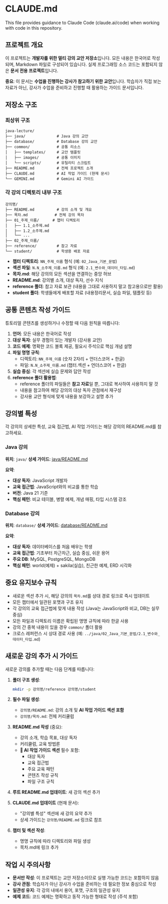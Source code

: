 # CLAUDE.md

This file provides guidance to Claude Code (claude.ai/code) when working with code in this repository.

## 프로젝트 개요

이 프로젝트는 **개발자를 위한 멀티 강의 교안 저장소**입니다.
모든 내용은 한국어로 작성되며, Markdown 파일로 구성되어 있습니다.
실제 프로그래밍 소스 코드는 포함되지 않은 **문서 전용 프로젝트**입니다.

**중요**: 이 문서는 **수업을 진행하는 강사가 참고하기 위한 교안**입니다.
학습자가 직접 보는 자료가 아닌, 강사가 수업을 준비하고 진행할 때 활용하는 가이드 문서입니다.

## 저장소 구조

### 최상위 구조
```
java-lecture/
├── java/              # Java 강의 교안
├── database/          # Database 강의 교안
├── common/            # 공통 리소스
│   ├── templates/     # 교안 템플릿
│   ├── images/        # 공통 이미지
│   └── scripts/       # 유틸리티 스크립트
├── README.md          # 전체 프로젝트 소개
├── CLAUDE.md          # AI 작업 가이드 (현재 문서)
└── GEMINI.md          # Gemini AI 가이드
```

### 각 강의 디렉토리 내부 구조
```
강의명/
├── README.md          # 강의 소개 및 개요
├── 목차.md            # 전체 강의 목차
├── 01_주제_이름/      # 챕터 디렉토리
│   ├── 1.1_소주제.md
│   ├── 1.2_소주제.md
│   └── ...
├── 02_주제_이름/
├── reference/         # 참고 자료
└── student/           # 학생용 배포 자료
```

- **챕터 디렉토리**: `NN_주제_이름` 형식 (예: `02_Java_기본_문법`)
- **섹션 파일**: `N.N_소주제_이름.md` 형식 (예: `2.1_변수와_데이터_타입.md`)
- **목차.md**: 해당 강의의 모든 섹션을 연결하는 중앙 허브
- **README.md**: 강의별 소개, 대상 독자, 선수 지식
- **reference 폴더**: 참고 자료 보관 (내용을 그대로 사용하지 말고 참고용으로만 활용)
- **student 폴더**: 학생들에게 배포할 자료 (내용정리문서, 실습 파일, 템플릿 등)

## 공통 콘텐츠 작성 가이드

튜토리얼 콘텐츠를 생성하거나 수정할 때 다음 원칙을 따릅니다:

1. **언어**: 모든 내용은 한국어로 작성
2. **대상 독자**: 실무 경험이 있는 개발자 (강사용 교안)
3. **코드 예제**: 명확한 코드 블록 제공, 필요시 주석으로 핵심 개념 설명
4. **파일 명명 규칙**:
   - 디렉토리: `NN_주제_이름` (숫자 2자리 + 언더스코어 + 한글)
   - 파일: `N.N_소주제_이름.md` (챕터.섹션 + 언더스코어 + 한글)
5. **실습 중심**: 각 섹션에 실습 문제와 답안 작성
6. **reference 폴더 활용법**:
   - reference 폴더의 파일들은 **참고 자료**일 뿐, 그대로 복사하여 사용하지 말 것
   - 내용을 참고하여 해당 강의의 대상 독자 관점에서 재구성
   - 강사용 교안 형식에 맞게 내용을 보강하고 설명 추가

## 강의별 특성

각 강의의 상세한 특성, 교육 접근법, AI 작업 가이드는 해당 강의의 README.md를 참고하세요.

### Java 강의
**위치**: `java/`
**상세 가이드**: [java/README.md](./java/README.md)

**요약**:
- **대상 독자**: JavaScript 개발자
- **교육 접근법**: JavaScript와의 비교를 통한 학습
- **버전**: Java 21 기준
- **핵심 패턴**: 비교 테이블, 병렬 예제, 개념 매핑, 타입 시스템 강조

### Database 강의
**위치**: `database/`
**상세 가이드**: [database/README.md](./database/README.md)

**요약**:
- **대상 독자**: 데이터베이스를 처음 배우는 학생
- **교육 접근법**: 기초부터 차근차근, 실습 중심, 쉬운 용어
- **주요 DB**: MySQL, PostgreSQL, MongoDB
- **핵심 패턴**: world(예제) + sakila(실습), 친근한 예제, ERD 시각화

## 중요 유지보수 규칙

- 새로운 섹션 추가 시, 해당 강의의 `목차.md`를 상대 경로 링크로 즉시 업데이트
- 모든 챕터에서 일관된 포맷과 구조 유지
- 각 강의의 교육 접근법에 맞게 내용 작성 (Java는 JavaScript와 비교, DB는 실무 중심)
- 모든 파일과 디렉토리 이름은 확립된 명명 규칙에 따라 한글 사용
- 강의 간 중복 내용이 있을 경우 `common/` 폴더 활용
- 크로스 레퍼런스 시 상대 경로 사용 (예: `../java/02_Java_기본_문법/2.1_변수와_데이터_타입.md`)

## 새로운 강의 추가 시 가이드

새로운 강의를 추가할 때는 다음 단계를 따릅니다:

1. **폴더 구조 생성**:
   ```bash
   mkdir -p 강의명/reference 강의명/student
   ```

2. **필수 파일 생성**:
   - `강의명/README.md`: 강의 소개 및 **AI 작업 가이드 섹션 포함**
   - `강의명/목차.md`: 전체 커리큘럼

3. **README.md 작성** (중요):
   - 강의 소개, 학습 목표, 대상 독자
   - 커리큘럼, 교육 방법론
   - **🤖 AI 작업 가이드 섹션** 필수 포함:
     - 대상 독자
     - 교육 접근법
     - 주요 교육 패턴
     - 콘텐츠 작성 규칙
     - 파일 구조 규칙

4. **루트 README.md 업데이트**: 새 강의 섹션 추가

5. **CLAUDE.md 업데이트** (현재 문서):
   - "강의별 특성" 섹션에 새 강의 요약 추가
   - 상세 가이드는 `강의명/README.md` 링크로 참조

6. **챕터 및 섹션 작성**:
   - 명명 규칙에 따라 디렉토리와 파일 생성
   - 목차.md에 링크 추가

## 작업 시 주의사항

- **문서만 작성**: 이 프로젝트는 교안 저장소이므로 실행 가능한 코드는 포함하지 않음
- **강사 관점**: 학습자가 아닌 강사가 수업을 준비하는 데 필요한 정보 중심으로 작성
- **일관성 유지**: 각 강의 내에서 용어, 포맷, 구조의 일관성 유지
- **예제 코드**: 코드 예제는 명확하고 동작 가능한 형태로 작성 (주석 포함)
